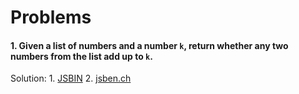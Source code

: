 # Problems

#### 1. Given a list of numbers and a number `k`, return whether any two numbers from the list add up to `k`.

Solution: 
	1. [JSBIN](https://jsbin.com/nemeboxini/edit?js,console)
	2. [jsben.ch](http://jsben.ch/hiASj)


<!--stackedit_data:
eyJoaXN0b3J5IjpbLTEyMDMxMTIxMF19
-->